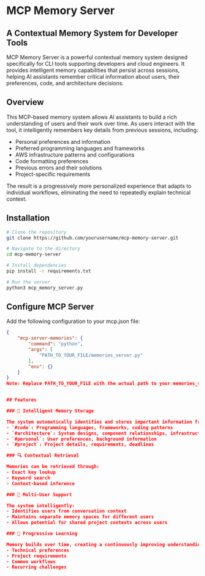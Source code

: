 # MCP Memory Server

## A Contextual Memory System for Developer Tools

MCP Memory Server is a powerful contextual memory system designed specifically for CLI tools supporting developers and cloud engineers. It provides intelligent memory capabilities that persist across sessions, helping AI assistants remember critical information about users, their preferences, code, and architecture decisions.

## Overview

This MCP-based memory system allows AI assistants to build a rich understanding of users and their work over time. As users interact with the tool, it intelligently remembers key details from previous sessions, including:

- Personal preferences and information
- Preferred programming languages and frameworks
- AWS infrastructure patterns and configurations
- Code formatting preferences
- Previous errors and their solutions
- Project-specific requirements

The result is a progressively more personalized experience that adapts to individual workflows, eliminating the need to repeatedly explain technical context.

## Installation

```bash
# Clone the repository
git clone https://github.com/yourusername/mcp-memory-server.git

# Navigate to the directory
cd mcp-memory-server

# Install dependencies
pip install -r requirements.txt

# Run the server
python3 mcp_memory_server.py
```
## Configure MCP Server
Add the following configuration to your mcp.json file:
```json
{
    "mcp-server-memories": {
        "command": "python",
        "args": [
            "PATH_TO_YOUR_FILE/memories_server.py"
        ],
        "env": {}
    }
}
Note: Replace PATH_TO_YOUR_FILE with the actual path to your memories_server.py file.


## Features

### 🧠 Intelligent Memory Storage

The system automatically identifies and stores important information from conversations, categorizing it appropriately with tags like:
- `#code`: Programming languages, frameworks, coding patterns
- `#architecture`: System designs, component relationships, infrastructure decisions
- `#personal`: User preferences, background information
- `#project`: Project details, requirements, deadlines

### 🔍 Contextual Retrieval

Memories can be retrieved through:
- Exact key lookup
- Keyword search
- Context-based inference

### 👥 Multi-User Support

The system intelligently:
- Identifies users from conversation context
- Maintains separate memory spaces for different users
- Allows potential for shared project contexts across users

### 🔄 Progressive Learning

Memory builds over time, creating a continuously improving understanding of the user's:
- Technical preferences
- Project requirements
- Common workflows
- Recurring challenges

